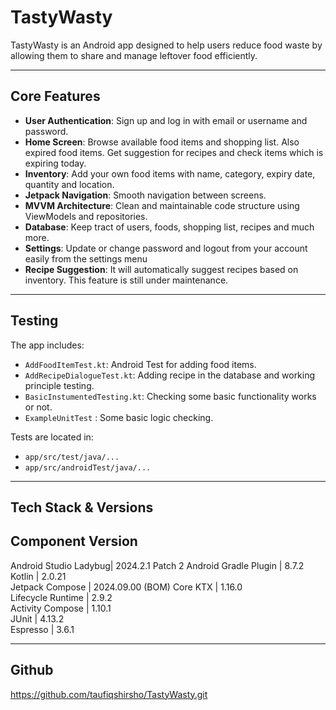 # TastyWasty

TastyWasty is an Android app designed to help users reduce food waste by allowing 
them to share and manage leftover food efficiently.

---

## Core Features

- **User Authentication**: Sign up and log in with email or username and password.
- **Home Screen**: Browse available food items and shopping list. Also expired food items. Get suggestion for recipes and check items which is expiring today.
- **Inventory**: Add your own food items with name, category, expiry date, quantity and location.
- **Jetpack Navigation**: Smooth navigation between screens.
- **MVVM Architecture**: Clean and maintainable code structure using ViewModels and repositories.
- **Database**: Keep tract of users, foods, shopping list, recipes and much more.
- **Settings**: Update or change password and logout from your account easily from the settings menu
- **Recipe Suggestion**: It will automatically suggest recipes based on inventory. This feature is still under maintenance.

---

## Testing

The app includes:
- `AddFoodItemTest.kt`: Android Test for adding food items.
- `AddRecipeDialogueTest.kt`: Adding recipe in the database and working principle testing.
- `BasicInstumentedTesting.kt`: Checking some basic functionality works or not.
- `ExampleUnitTest` : Some basic logic checking.

Tests are located in:
- `app/src/test/java/...`
- `app/src/androidTest/java/...`

---

## Tech Stack & Versions

Component              Version          
---------------------------------------
Android Studio Ladybug| 2024.2.1 Patch 2
Android Gradle Plugin | 8.7.2           
Kotlin                | 2.0.21          
Jetpack Compose       | 2024.09.00 (BOM) 
Core KTX              | 1.16.0          
Lifecycle Runtime     | 2.9.2           
Activity Compose      | 1.10.1          
JUnit                 | 4.13.2          
Espresso              | 3.6.1           

---

## Github

https://github.com/taufiqshirsho/TastyWasty.git
